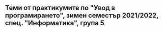 ## Теми от практикумите по "Увод в програмирането", зимен семестър 2021/2022, спец. "Информатика", група 5 ##

